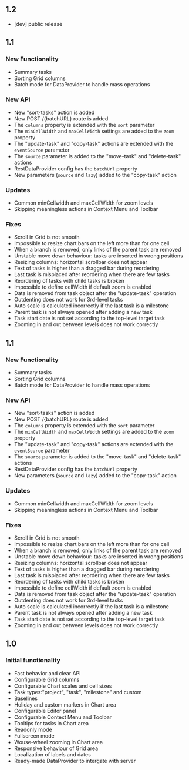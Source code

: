 ## 1.2

-   [dev] public release

## 1.1

### New Functionality

-   Summary tasks
-   Sorting Grid columns
-   Batch mode for DataProvider to handle mass operations

### New API

-   New "sort-tasks" action is added
-   New POST /{batchURL} route is added
-   The `columns` property is extended with the `sort` parameter
-   The `minCellWidth` and `maxCellWidth` settings are added to the `zoom` property
-   The "update-task" and "copy-task" actions are extended with the `eventSource` parameter
-   The `source` parameter is added to the "move-task" and "delete-task" actions
-   RestDataProvider config has the `batchUrl` property
-   New parameters (`source` and `lazy`) added to the "copy-task" action

### Updates

-   Common minCellwidth and maxCellWidth for zoom levels
-   Skipping meaningless actions in Context Menu and Toolbar

### Fixes

-   Scroll in Grid is not smooth
-   Impossible to resize chart bars on the left more than for one cell
-   When a branch is removed, only links of the parent task are removed
-   Unstable move down behaviour: tasks are inserted in wrong positions
-   Resizing columns: horizontal scrollbar does not appear
-   Text of tasks is higher than a dragged bar during reordering
-   Last task is misplaced after reordering when there are few tasks
-   Reordering of tasks with child tasks is broken
-   Impossible to define cellWidth if default zoom is enabled
-   Data is removed from task object after the "update-task" operation
-   Outdenting does not work for 3rd-level tasks
-   Auto scale is calculated incorrectly if the last task is a milestone
-   Parent task is not always opened after adding a new task
-   Task start date is not set according to the top-level target task
-   Zooming in and out between levels does not work correctly

## 1.1

### New Functionality

-   Summary tasks
-   Sorting Grid columns
-   Batch mode for DataProvider to handle mass operations

### New API

-   New "sort-tasks" action is added
-   New POST /{batchURL} route is added
-   The `columns` property is extended with the `sort` parameter
-   The `minCellWidth` and `maxCellWidth` settings are added to the `zoom` property
-   The "update-task" and "copy-task" actions are extended with the `eventSource` parameter
-   The `source` parameter is added to the "move-task" and "delete-task" actions
-   RestDataProvider config has the `batchUrl` property
-   New parameters (`source` and `lazy`) added to the "copy-task" action

### Updates

-   Common minCellwidth and maxCellWidth for zoom levels
-   Skipping meaningless actions in Context Menu and Toolbar

### Fixes

-   Scroll in Grid is not smooth
-   Impossible to resize chart bars on the left more than for one cell
-   When a branch is removed, only links of the parent task are removed
-   Unstable move down behaviour: tasks are inserted in wrong positions
-   Resizing columns: horizontal scrollbar does not appear
-   Text of tasks is higher than a dragged bar during reordering
-   Last task is misplaced after reordering when there are few tasks
-   Reordering of tasks with child tasks is broken
-   Impossible to define cellWidth if default zoom is enabled
-   Data is removed from task object after the "update-task" operation
-   Outdenting does not work for 3rd-level tasks
-   Auto scale is calculated incorrectly if the last task is a milestone
-   Parent task is not always opened after adding a new task
-   Task start date is not set according to the top-level target task
-   Zooming in and out between levels does not work correctly

## 1.0

### Initial functionality

-   Fast behavior and clear API
-   Configurable Grid columns
-   Configurable Chart scales and cell sizes
-   Task types:"project", "task", "milestone" and custom
-   Baselines
-   Holiday and custom markers in Chart area
-   Configurable Editor panel
-   Configurable Context Menu and Toolbar
-   Tooltips for tasks in Chart area
-   Readonly mode
-   Fullscreen mode
-   Wouse-wheel zooming in Chart area
-   Responsive behaviour of Grid area
-   Localization of labels and dates
-   Ready-made DataProvider to intergate with server
